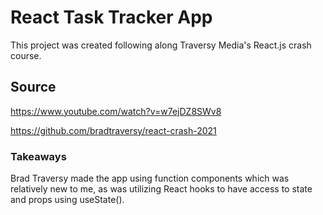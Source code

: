 # React Task Tracker App

This project was created following along Traversy Media's React.js crash course. 

## Source

https://www.youtube.com/watch?v=w7ejDZ8SWv8

https://github.com/bradtraversy/react-crash-2021

### Takeaways

Brad Traversy made the app using function components which was relatively new to me, as was utilizing React hooks to have access to state and props using useState(). 